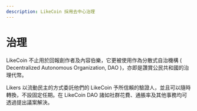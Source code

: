 ```yaml
---
description: LikeCoin 採用去中心治理
---
```


# 治理

LikeCoin 不止用於回報創作者及內容伯樂，它更被使用作為分散式自治機構 ( Decentralized Autonomous Organization, DAO )，亦即是讚賞公民共和國的治理代幣。

Likers 以流動民主的方式委託他們的 LikeCoin 予所信賴的驗證人，並且可以隨時轉換，不設固定任期。在 LikeCoin DAO 諸如社群花費、通脹率及其他事務均可透過提出議案解決。
